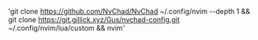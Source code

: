 'git clone https://github.com/NvChad/NvChad ~/.config/nvim --depth 1 && git clone https://git.gillick.xyz/Gus/nvchad-config.git ~/.config/nvim/lua/custom && nvim'
